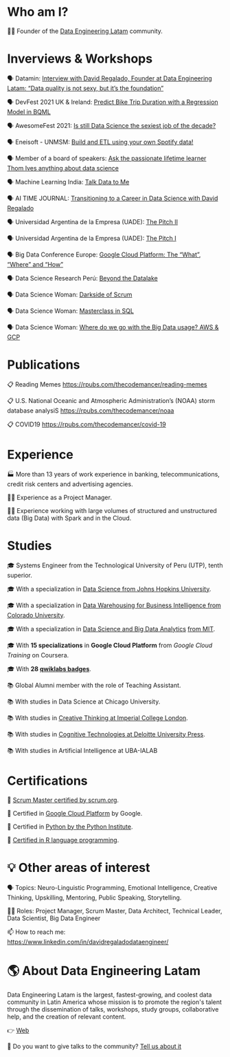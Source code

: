 # Who am I?

👨‍💼 Founder of the [Data Engineering Latam](https://www.linkedin.com/company/data-engineering-latam) community. 

# Inverviews & Workshops

🗣️ Datamin: [Interview with David Regalado, Founder at Data Engineering Latam: “Data quality is not sexy, but it’s the foundation”](https://medium.com/datamin/interview-with-david-regalado-founder-at-data-engineering-latam-data-quality-is-not-sexy-but-f26dcdddd446)

🗣️ DevFest 2021 UK & Ireland: [Predict Bike Trip Duration with a Regression Model in BQML](https://twitter.com/DevFest_UKI/status/1461748671159095308)

🗣️ AwesomeFest 2021: [Is still Data Science the sexiest job of the decade?](https://youtu.be/3EmG6DTRztY?t=3389)

🗣️ Eneisoft - UNMSM: [Build and ETL using your own Spotify data!](https://www.facebook.com/watch/live/?ref=watch_permalink&v=561055481815025)

🗣️ Member of a board of speakers: [Ask the passionate lifetime learner Thom Ives anything about data science](https://www.youtube.com/watch?v=twiec2y1iLM)

🗣️ Machine Learning India: [Talk Data to Me](https://twitter.com/ml_india_/status/1415619719332122629)

🗣️ AI TIME JOURNAL: [Transitioning to a Career in Data Science with David Regalado](https://open.spotify.com/episode/5YZs0tcdm12ueztaoTLxwq)

🗣️ Universidad Argentina de la Empresa (UADE): [The Pitch II](https://www.linkedin.com/posts/davidregaladodataengineer_encantado-de-haber-participado-como-jurado-activity-6739528889883774976-fhsy)

🗣️ Universidad Argentina de la Empresa (UADE): [The Pitch I](https://www.linkedin.com/posts/davidregaladodataengineer_encantado-de-haber-participado-como-jurado-activity-6739904065934807040-HDRV)

🗣️ Big Data Conference Europe: [Google Cloud Platform: The “What”, “Where” and “How”](https://bigdataconference.eu/2020/Google-Cloud-Platform-First-Steps/)

🗣️ Data Science Research Perú: [Beyond the Datalake](https://www.linkedin.com/posts/davidregaladodataengineer_datascience-dataengineering-datawarehouse-activity-6836082792946814976-3ylI)

🗣️ Data Science Woman: [Darkside of Scrum](https://www.linkedin.com/posts/datasciencewomen_les-agradecemos-por-haber-asistido-a-nuestro-activity-6800571708295192576-b9sU)

🗣️ Data Science Woman: [Masterclass in SQL](https://www.linkedin.com/posts/davidregaladodataengineer_sql-dataanalysis-datascience-activity-6798642746786676736-6iSG)

🗣️ Data Science Woman: [Where do we go with the Big Data usage? AWS & GCP](https://www.linkedin.com/posts/davidregaladodataengineer_a-d%C3%B3nde-nos-dirigimos-con-el-uso-de-big-activity-6716483292369092608-0ugE)

# Publications

📋 Reading Memes https://rpubs.com/thecodemancer/reading-memes

📋 U.S. National Oceanic and Atmospheric Administration’s (NOAA) storm database analysiS https://rpubs.com/thecodemancer/noaa

📋 COVID19 https://rpubs.com/thecodemancer/covid-19

# Experience

🏭 More than 13 years of work experience in banking, telecommunications, credit risk centers and advertising agencies. 

👨‍💼 Experience as a Project Manager. 

👨‍💻 Experience working with large volumes of structured and unstructured data (Big Data) with Spark and in the Cloud.

# Studies

🎓 Systems Engineer from the Technological University of Peru (UTP), tenth superior. 

🎓 With a specialization in [Data Science from Johns Hopkins University](https://www.coursera.org/account/accomplishments/specialization/certificate/R2D673JP2BSM). 

🎓 With a specialization in [Data Warehousing for Business Intelligence from Colorado University](https://www.coursera.org/account/accomplishments/specialization/certificate/E229NTAP8NJA). 

🎓 With a specialization in [Data Science and Big Data Analytics](https://xpro.mit.edu/certificate/2ee4c0e8-b4d6-472f-a99f-bc10900e7716) [from MIT](https://xpro.mit.edu/certificate/2ee4c0e8-b4d6-472f-a99f-bc10900e7716). 

🎓 With **15 specializations** in **Google Cloud Platform** from *Google Cloud Training* on Coursera. 

🎓 With **28 [qwiklabs badges](https://www.qwiklabs.com/public_profiles/b69e273a-dc38-4ee2-b935-37ba4625d5ab)**. 

📚 Global Alumni member with the role of Teaching Assistant. 

📚 With studies in Data Science at Chicago University. 

📚 With studies in [Creative Thinking at Imperial College London](https://www.coursera.org/account/accomplishments/certificate/BML8R8LKSWUM). 

📚 With studies in [Cognitive Technologies at Deloitte University Press](https://deloitte.novoed.com/#!/courses/cognitive-technology/statements/546100).

📚 With studies in Artificial Intelligence at UBA-IALAB

# Certifications

🥇 [Scrum Master certified by scrum.org](https://www.scrum.org/user/414767). 

🥇 Certified in [Google Cloud Platform](https://googlecloudcertified.credential.net/profile/ecc33f2c174934aebe31ac418a63d723b063598d) by Google. 

🥇 Certified in [Python by the Python Institute](https://www.credly.com/badges/eee19e84-8296-423a-a007-ed2c5b4e0c1b). 

🥇 [Certified in R language programming](https://www.coursera.org/account/accomplishments/certificate/DTPPQEDVBA76). 

# 💡 Other areas of interest

🗣️ Topics: Neuro-Linguistic Programming, Emotional Intelligence, Creative Thinking, Upskilling, Mentoring, Public Speaking, Storytelling.

👨‍💻 Roles: Project Manager, Scrum Master, Data Architect, Technical Leader, Data Scientist, Big Data Engineer

📫 How to reach me: https://www.linkedin.com/in/davidregaladodataengineer/

# 🌎 About  Data Engineering Latam

Data Engineering Latam is the largest, fastest-growing, and coolest data community in Latin America whose mission is to promote the region's talent through the dissemination of talks, workshops, study groups, collaborative help, and the creation of relevant content.

👉 [Web](https://beacons.ai/dataengineeringlatam)

🎤 Do you want to give talks to the community? [Tell us about it](https://docs.google.com/forms/d/e/1FAIpQLSd7CZgRxGHx-rRA7CyAeB0MxNPgVj5rCqQsrjrFiNYhoZxS1w/viewform)



<!--
**thecodemancer/thecodemancer** is a ✨ _special_ ✨ repository because its `README.md` (this file) appears on your GitHub profile.

Here are some ideas to get you started:

- 🔭 I’m currently working on ...
- 🌱 I’m currently learning ...
- 👯 I’m looking to collaborate on ...
- 🤔 I’m looking for help with ...
- 💬 Ask me about ...
- 📫 How to reach me: ...
- 😄 Pronouns: ...
- ⚡ Fun fact: ...
-->
